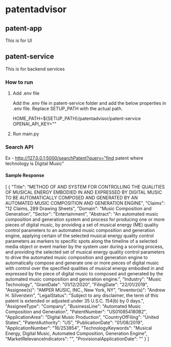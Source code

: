 # patentadvisor

## patent-app 
This is for UI 

## patent-service 
This is for backend services

### How to run 

1. Add .env file 

   Add the .env file in patent-service folder and add the below properties in .env file. Replace SETUP_PATH with the actual path. 

     HOME_PATH=${SETUP_PATH}/patentadvisor/patent-service
     OPENAI_API_KEY=""

2. Run main.py 

### Search API 

Ex - http://127.0.0.1:5000/searchPatent?query="find patent where technology is Digital Music"

#### Sample Response 
[
{
"Title": "METHOD OF AND SYSTEM FOR CONTROLLING THE QUALITIES OF MUSICAL ENERGY EMBODIED IN AND EXPRESSED BY DIGITAL
MUSIC TO BE AUTOMATICALLY COMPOSED AND GENERATED BY AN AUTOMATED MUSIC COMPOSITION AND GENERATION ENGINE",
"Claims": "12 Claims, 289 Drawing Sheets",
"Domain": "Music Composition and Generation",
"Sector": "Entertainment",
"Abstract": "An automated music composition and generation system and process for producing one or more pieces of
digital music, by providing a set of musical energy (ME) quality control parameters to an automated music composition
and generation engine, applying certain of the selected musical energy quality control parameters as markers to specific
spots along the timeline of a selected media object or event marker by the system user during a scoring process, and
providing the selected set of musical energy quality control parameters to drive the automated music composition and
generation engine to automatically compose and generate one or more pieces of digital music with control over the
specified qualities of musical energy embodied in and expressed by the piece of digital music to composed and generated
by the automated music composition and generation engine.",
"Industry": "Music Technology",
"GrantDate": "01/12/2020",
"FilingDate": "22/01/2019",
"Assignee(s)": "AMPER MUSIC, INC., New York, NY",
"Inventor(s)": "Andrew H. Silverstein",
"LegalStatus": "Subject to any disclaimer, the term of this patent is extended or adjusted under 35 U.S.C. 154(b) by 0
days.",
"AssigneeType": "Company",
"BusinessLine": "Automated Music Composition and Generation",
"PatentNumber": "US010854180B2",
"ApplicationArea": "Digital Music Production",
"CountryOfFiling": "United States",
"PatentAuthority": "US",
"PublicationDate": "01/08/2019",
"ApplicationNumber": "16/253854",
"TechnologyKeywords": "Musical Energy, Digital Music, Automated Composition, Generation Engine",
"MarketRelevanceIndicators": "",
"ProvisionalApplicationDate": ""
}
]

